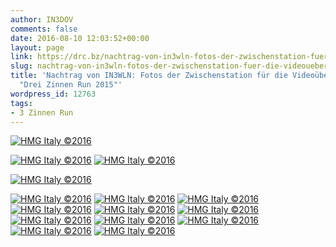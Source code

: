 ```yaml
---
author: IN3DOV
comments: false
date: 2016-08-10 12:03:52+00:00
layout: page
link: https://drc.bz/nachtrag-von-in3wln-fotos-der-zwischenstation-fuer-die-videouebertragung-beim-drei-zinnen-run-2015/
slug: nachtrag-von-in3wln-fotos-der-zwischenstation-fuer-die-videouebertragung-beim-drei-zinnen-run-2015
title: 'Nachtrag von IN3WLN: Fotos der Zwischenstation für die Videoübertragung beim
  "Drei Zinnen Run 2015"'
wordpress_id: 12763
tags:
- 3 Zinnen Run
---
```


[![HMG Italy ©2016](https://drc.bz/wp-content/uploads/2016/08/IMG_1153_PA-300x200.jpg)](https://drc.bz/wp-content/uploads/2016/08/IMG_1153_PA.jpg)

[![HMG Italy ©2016](https://drc.bz/wp-content/uploads/2016/08/IMG_1159_PA-200x300.jpg)](https://drc.bz/wp-content/uploads/2016/08/IMG_1159_PA.jpg) [![HMG Italy ©2016](https://drc.bz/wp-content/uploads/2016/08/IMG_1164_PA-200x300.jpg)](https://drc.bz/wp-content/uploads/2016/08/IMG_1164_PA.jpg)

[![HMG Italy ©2016](https://drc.bz/wp-content/uploads/2016/08/IMG_1169_PA-300x200.jpg)](https://drc.bz/wp-content/uploads/2016/08/IMG_1169_PA.jpg)

[![HMG Italy ©2016](https://drc.bz/wp-content/uploads/2016/08/IMG_1184_PA-300x200.jpg)](https://drc.bz/wp-content/uploads/2016/08/IMG_1184_PA.jpg) [![HMG Italy ©2016](https://drc.bz/wp-content/uploads/2016/08/IMG_1198_PA-300x200.jpg)](https://drc.bz/wp-content/uploads/2016/08/IMG_1198_PA.jpg) [![HMG Italy ©2016](https://drc.bz/wp-content/uploads/2016/08/IMG_1213_PA-300x200.jpg)](https://drc.bz/wp-content/uploads/2016/08/IMG_1213_PA.jpg) [![HMG Italy ©2016](https://drc.bz/wp-content/uploads/2016/08/IMG_1214_PA-200x300.jpg)](https://drc.bz/wp-content/uploads/2016/08/IMG_1214_PA.jpg) [![HMG Italy ©2016](https://drc.bz/wp-content/uploads/2016/08/IMG_1216_PA-300x200.jpg)](https://drc.bz/wp-content/uploads/2016/08/IMG_1216_PA.jpg) [![HMG Italy ©2016](https://drc.bz/wp-content/uploads/2016/08/IMG_1227_PA-300x200.jpg)](https://drc.bz/wp-content/uploads/2016/08/IMG_1227_PA.jpg) [![HMG Italy ©2016](https://drc.bz/wp-content/uploads/2016/08/IMG_1228_PA-300x200.jpg)](https://drc.bz/wp-content/uploads/2016/08/IMG_1228_PA.jpg) [![HMG Italy ©2016](https://drc.bz/wp-content/uploads/2016/08/IMG_1233_PA-300x200.jpg)](https://drc.bz/wp-content/uploads/2016/08/IMG_1233_PA.jpg) [![HMG Italy ©2016](https://drc.bz/wp-content/uploads/2016/08/IMG_1234_PA-300x200.jpg)](https://drc.bz/wp-content/uploads/2016/08/IMG_1234_PA.jpg) [![HMG Italy ©2016](https://drc.bz/wp-content/uploads/2016/08/IMG_1238_PA-300x200.jpg)](https://drc.bz/wp-content/uploads/2016/08/IMG_1238_PA.jpg) [![HMG Italy ©2016](https://drc.bz/wp-content/uploads/2016/08/IMG_1244_PA-300x200.jpg)](https://drc.bz/wp-content/uploads/2016/08/IMG_1244_PA.jpg)
